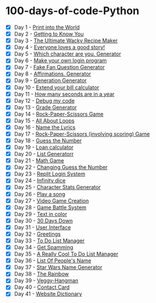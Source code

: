 # 100-days-of-code-Python

- [x] Day 1 - [Print into the World](/Day%201%20-%20Print%20into%20the%20World/project_1.py)
- [x] Day 2 - [Getting to Know You](/Day%202%20-%20Getting%20to%20Know%20You/project_2.py)
- [x] Day 3 - [The Ultimate Wacky Recipe Maker](/Day%203%20-%20The%20Ultimate%20Wacky%20Recipe%20Maker/project_3.py)
- [x] Day 4 - [Everyone loves a good story!](/Day%204%20-%20Everyone%20loves%20a%20good%20story!/project_4.py)
- [x] Day 5 - [Which character are you. Generator](/Day%205%20-%20Which%20character%20are%20you.%20Generator/project_5.py)
- [x] Day 6 - [Make your own login program](/Day%206%20-%20Make%20your%20own%20login%20program/project_6.py)
- [x] Day 7 - [Fake Fan Question Generator](/Day%207%20-%20Fake%20Fan%20Question%20Generator/project_7.py)
- [x] Day 8 - [Affirmations. Generator](/Day%208%20-%20Affirmations.%20Generator/project_8.py)
- [x] Day 9 - [Generation Generator](/Day%209%20-%20Generation%20Generator/project_9.py)
- [x] Day 10 - [Extend your bill calculator](/Day%2010%20-%20Extend%20your%20bill%20calculator/project_10.py)
- [x] Day 11 - [How many seconds are in a year](/Day%2011%20-%20How%20many%20seconds%20are%20in%20a%20year/project_11.py)
- [x] Day 12 - [Debug my code](/Day%2012%20-%20Debug%20my%20code/project_12.py)
- [x] Day 13 - [Grade Generator](/Day%2013%20-%20Grade%20Generator/project_13.py)
- [x] Day 14 - [Rock-Paper-Scissors Game](/Day%2014%20-%20Rock%20-%20Paper%20-%20Scissors%20Game/project_14.py)
- [x] Day 15 - [All About Loops](/Day%2015%20-%20All%20About%20Loops/project_15.py)
- [x] Day 16 - [Name the Lyrics](/Day%2016%20-%20Name%20the%20Lyrics/project_16.py)
- [x] Day 17 - [Rock-Paper-Scissors (involving scoring) Game](/Day%2017%20-%20Rock-Paper-Scissors%20(involving%20scoring)%20Game/project_17.py)
- [x] Day 18 - [Guess the Number](/Day%2018%20-%20Guess%20the%20Number/project_18.py)
- [x] Day 19 - [Loan calculator](/Day%2019%20-%20Loan%20calculator/project_19.py)
- [x] Day 20 - [List Generatorr](/Day%2020%20-%20List%20Generator/project_20.py)
- [x] Day 21 - [Math Game](/Day%2021%20-%20Math%20Game/project_21.py)
- [x] Day 22 - [Changing Guess the Number](/Day%2022%20-%20Changing%20Guess%20the%20Number/project_22.py)
- [x] Day 23 - [Replit Login System](/Day%2023%20-%20Replit%20Login%20System/project_23.py)
- [x] Day 24 - [Infinity dice](/Day%2024%20-%20Infinity%20dice/project_24.py)
- [x] Day 25 - [Character Stats Generator](/Day%2025%20-%20Character%20Stats%20Generator/project_25.py)
- [x] Day 26 - [Play a song](/Day%2026%20-%20Play%20a%20song/project_26.py)
- [x] Day 27 - [Video Game Creation](/Day%2027%20-%20Video%20Game%20Creation/project_27.py)
- [x] Day 28 - [Game Battle System](/Day%2028%20-%20Game%20Battle%20System/project_28.py)
- [x] Day 29 - [Text in color](/Day%2029%20-%20Text%20in%20color/project_29.py)
- [x] Day 30 - [30 Days Down](/Day%2030%20-%2030%20Days%20Down/project_30.py)
- [x] Day 31 - [User Interface](/Day%2031%20-%20User%20Interface/project_31.py)
- [x] Day 32 - [Greetings](/Day%2032%20-%20Greetings/project_32.py)
- [x] Day 33 - [To Do List Manager](/Day%2033%20-%20To%20Do%20List%20Manager/project_33.py)
- [x] Day 34 - [Get Spamming](/Day%2034%20-%20Get%20Spamming/project_34.py)
- [x] Day 35 - [A Really Cool To Do List Manager](/Day%2035%20-%20A%20Really%20Cool%20To%20Do%20List%20Manager/project_35.py)
- [x] Day 36 - [List Of People's Name](/Day%2036%20-%20List%20Of%20People's%20Name/project_36.py)
- [x] Day 37 - [Star Wars Name Generator](/Day%2037%20-%20Star%20Wars%20Name%20Generator/project_37.py)
- [x] Day 38 - [The Rainbow](/Day%2038%20-%20The%20Rainbow/project_38.py)
- [x] Day 39 - [Veggy-Hangman](/Day%2039%20-%20Veggy-Hangman/project_39.py)
- [x] Day 40 - [Contact Card](/Day%2040%20-%20Contact%20Card/project_40.py)
- [x] Day 41 - [Website Dictionary](/Day%2041%20-%20Website%20Dictionary/project_41.py)

